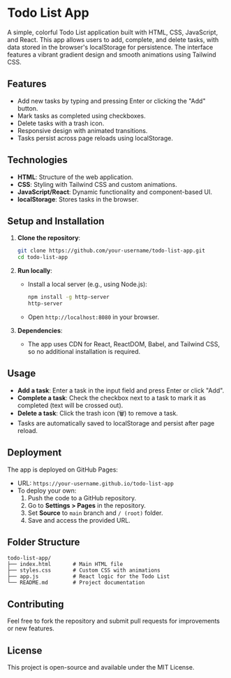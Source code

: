 # Todo List App

A simple, colorful Todo List application built with HTML, CSS, JavaScript, and React. This app allows users to add, complete, and delete tasks, with data stored in the browser's localStorage for persistence. The interface features a vibrant gradient design and smooth animations using Tailwind CSS.

## Features
- Add new tasks by typing and pressing Enter or clicking the "Add" button.
- Mark tasks as completed using checkboxes.
- Delete tasks with a trash icon.
- Responsive design with animated transitions.
- Tasks persist across page reloads using localStorage.

## Technologies
- **HTML**: Structure of the web application.
- **CSS**: Styling with Tailwind CSS and custom animations.
- **JavaScript/React**: Dynamic functionality and component-based UI.
- **localStorage**: Stores tasks in the browser.

## Setup and Installation
1. **Clone the repository**:
   ```bash
   git clone https://github.com/your-username/todo-list-app.git
   cd todo-list-app
   ```

2. **Run locally**:
   - Install a local server (e.g., using Node.js):
     ```bash
     npm install -g http-server
     http-server
     ```
   - Open `http://localhost:8080` in your browser.

3. **Dependencies**:
   - The app uses CDN for React, ReactDOM, Babel, and Tailwind CSS, so no additional installation is required.

## Usage
- **Add a task**: Enter a task in the input field and press Enter or click "Add".
- **Complete a task**: Check the checkbox next to a task to mark it as completed (text will be crossed out).
- **Delete a task**: Click the trash icon (🗑️) to remove a task.
- Tasks are automatically saved to localStorage and persist after page reload.

## Deployment
The app is deployed on GitHub Pages:
- URL: `https://your-username.github.io/todo-list-app`
- To deploy your own:
  1. Push the code to a GitHub repository.
  2. Go to **Settings > Pages** in the repository.
  3. Set **Source** to `main` branch and `/ (root)` folder.
  4. Save and access the provided URL.

## Folder Structure
```
todo-list-app/
├── index.html       # Main HTML file
├── styles.css       # Custom CSS with animations
├── app.js           # React logic for the Todo List
└── README.md        # Project documentation
```

## Contributing
Feel free to fork the repository and submit pull requests for improvements or new features.

## License
This project is open-source and available under the MIT License.
